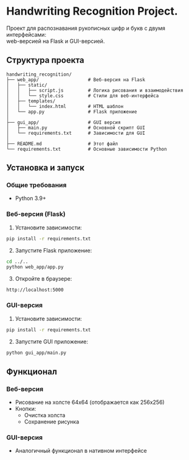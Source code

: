 # Handwriting Recognition Project.

Проект для распознавания рукописных цифр и букв с двумя интерфейсами: \
web-версией на Flask и GUI-версией.

## Структура проекта

```
handwriting_recognition/
├── web_app/                  # Веб-версия на Flask
│   ├── static/
│   │   ├── script.js         # Логика рисования и взаимодействия
│   │   └── style.css         # Стили для веб-интерфейса
│   ├── templates/
│   │   └── index.html        # HTML шаблон
│   └── app.py                # Flask приложение
│
├── gui_app/                  # GUI версия
│   ├── main.py               # Основной скрипт GUI
│   └── requirements.txt      # Зависимости для GUI
│
├── README.md                 # Этот файл
└── requirements.txt          # Основные зависимости Python
```

## Установка и запуск

### Общие требования
- Python 3.9+

### Веб-версия (Flask)

1. Установите зависимости:
```bash
pip install -r requirements.txt
```

2. Запустите Flask приложение:
```bash
cd ../..
python web_app/app.py
```

3. Откройте в браузере:
```
http://localhost:5000
```

### GUI-версия

1. Установите зависимости:
```bash
pip install -r requirements.txt
```

2. Запустите GUI приложение:
```bash
python gui_app/main.py
```

## Функционал

### Веб-версия
- Рисование на холсте 64x64 (отображается как 256x256)
- Кнопки:
  - Очистка холста
  - Сохранение рисунка

### GUI-версия
- Аналогичный функционал в нативном интерфейсе
